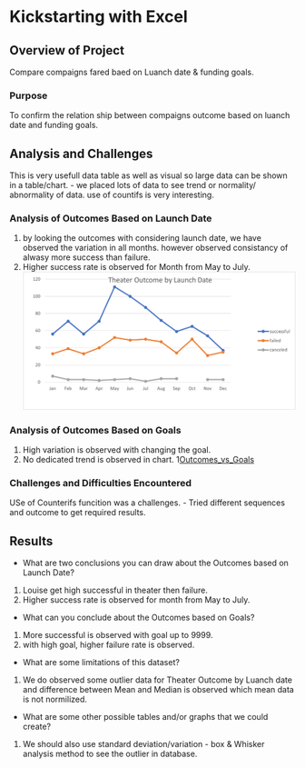 # Kickstarting with Excel

## Overview of Project
Compare compaigns fared baed on Luanch date & funding goals. 
### Purpose
To confirm the relation ship between compaigns outcome based on luanch date and funding goals.
## Analysis and Challenges
This is very usefull data table as well as visual so large data can be shown in a table/chart.
    - we placed lots of data to see trend or normality/ abnormality of data. use of countifs is very interesting.
### Analysis of Outcomes Based on Launch Date
1.  by looking the outcomes with considering launch date, we have observed the variation in all months. however observed consistancy of alwasy more success than failure.
2.  Higher success rate is observed for Month from May to July.
![Therater_outcome_by_Luanch_Date](Theater_outcome_Vs_Luanch.png)  
### Analysis of Outcomes Based on Goals
1.  High variation is observed with changing the goal.
2.  No dedicated trend is observed in chart. 
1[Outcomes_vs_Goals](Outcomes_vs_Goals.png)
### Challenges and Difficulties Encountered
USe of Counterifs funcition was a challenges.
    - Tried different sequences and outcome to get required results.
## Results
- What are two conclusions you can draw about the Outcomes based on Launch Date?
1.  Louise get high successful in theater then failure.
2.  Higher success rate is observed for month from May to July.

- What can you conclude about the Outcomes based on Goals?
1.  More successful is observed with goal up to 9999.
2.  with high goal, higher failure rate is observed.
- What are some limitations of this dataset?
1.  We do observed some outlier data for Theater Outcome by Luanch date and difference between Mean and Median is observed which mean data is not normilized.  
- What are some other possible tables and/or graphs that we could create?
1. We should also use standard deviation/variation - box & Whisker analysis method to see the outlier in database.
